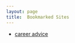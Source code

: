 ```yaml
---
layout: page
title:  Bookmarked Sites
---
```


- [career advice](https://www.teamblind.com/post/advice-for-younger-folks-WzpcU2oi)

